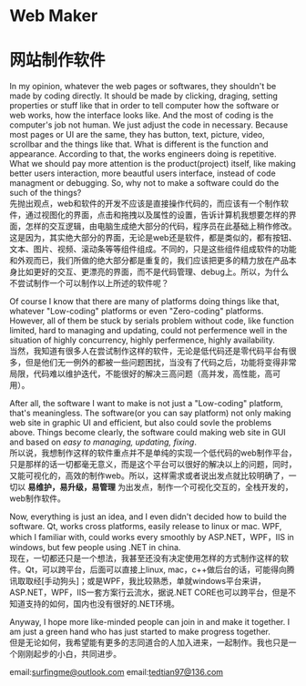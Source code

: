 # Web Maker
# 网站制作软件

In my opinion, whatever the web pages or softwares, they shouldn't be made by coding directly. It should be made by clicking, draging, setting properties or stuff like that in order to tell computer how the software or web works, how the interface looks like. And the most of coding is the computer's job not human. We just adjust the code in necessary. Because most pages or UI are the same, they has button, text, picture, video, scrollbar and the things like that. What is different is the function and appearance. According to that, the works engineers doing is repetitive. What we should pay more attention is the product(project) itself, like making better users interaction, more beautful users interface, instead of code managment or debugging. So, why not to make a software could do the such of the things?  
先抛出观点，web和软件的开发不应该是直接操作代码的，而应该有一个制作软件，通过视图化的界面，点击和拖拽以及属性的设置，告诉计算机我想要怎样的界面，怎样的交互逻辑，由电脑生成绝大部分的代码，程序员在此基础上稍作修改。这是因为，其实绝大部分的界面，无论是web还是软件，都是类似的，都有按钮、文本、图片、视频、滚动条等等组件组成。不同的，只是这些组件组成软件的功能和外观而已，我们所做的绝大部分都是重复的，我们应该把更多的精力放在产品本身比如更好的交互、更漂亮的界面，而不是代码管理、debug上。所以，为什么不尝试制作一个可以制作以上所述的软件呢？  

Of course I know that there are many of platforms doing things like that, whatever "Low-coding" platforms or even "Zero-coding" platforms. However, all of them be stuck by serials problem without code, like function limited, hard to managing and updating, could not perfermence well in the situation of highly concurrency, highly perfermence, highly availability.  
当然，我知道有很多人在尝试制作这样的软件，无论是低代码还是零代码平台有很多，但是他们无一例外的都被一些问题困扰，当没有了代码之后，功能将变得非常局限，代码难以维护迭代，不能很好的解决三高问题（高并发，高性能，高可用）。  

After all, the software I want to make is not just a "Low-coding" platform, that's meaningless. The software(or you can say platform) not only making web site in graphic UI and efficient, but also could sovle the problems above. Things become clearly, the software could making web site in GUI and based on *easy to managing, updating, fixing*.  
所以说，我想制作这样的软件重点并不是单纯的实现一个低代码的web制作平台，只是那样的话一切都毫无意义，而是这个平台可以很好的解决以上的问题，同时，又能可视化的，高效的制作web。所以，这样需求或者说出发点就比较明确了，一切以 **易维护，易升级，易管理** 为出发点，制作一个可视化交互的，全栈开发的，web制作软件。  

Now, everything is just an idea, and I even didn't decided how to build the software. Qt, works cross platforms, easily release to linux or mac. WPF, which I familiar with, could works every smoothly by ASP.NET，WPF，IIS in windows, but few people using .NET in china.  
现在，一切都还只是一个想法，我甚至还没有决定使用怎样的方式制作这样的软件。Qt，可以跨平台，后面可以直接上linux, mac，c++做后台的话，可能得向腾讯取取经[手动狗头]；或是WPF，我比较熟悉，单就windows平台来讲，ASP.NET，WPF，IIS一套方案行云流水，据说.NET CORE也可以跨平台，但是不知道支持的如何，国内也没有很好的.NET环境。  

Anyway, I hope more like-minded people can join in and make it together. I am just a green hand who has just started to make progress together.  
但是无论如何，我希望能有更多的志同道合的人加入进来，一起制作。我也只是一个刚刚起步的小白，共同进步。

email:surfingme@outlook.com
email:tedtian97@136.com
